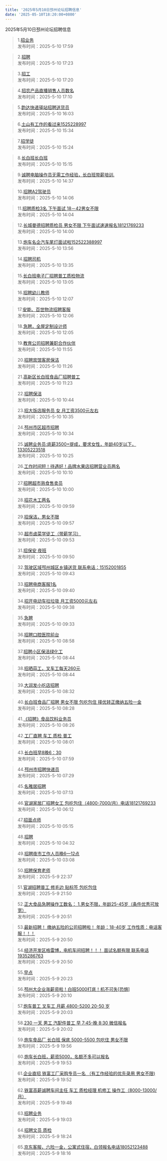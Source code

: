 ```yaml
---
title: '2025年5月10日邳州论坛招聘信息'
date: '2025-05-10T18:20:00+0800'
---
```

2025年5月10日邳州论坛招聘信息
<!--more-->
>1.[招业务](https://www.pzzc.net/forum.php?mod=viewthread&tid=10512041)<br>
>发布时间：2025-5-10 17:59

>2.[招聘](https://www.pzzc.net/forum.php?mod=viewthread&tid=10512038)<br>
>发布时间：2025-5-10 17:23

>3.[招工](https://www.pzzc.net/forum.php?mod=viewthread&tid=10512037)<br>
>发布时间：2025-5-10 17:20

>4.[招农产品直播销售人员数名](https://www.pzzc.net/forum.php?mod=viewthread&tid=10512034)<br>
>发布时间：2025-5-10 17:10

>5.[韵达快递驿站招聘送货员](https://www.pzzc.net/forum.php?mod=viewthread&tid=10512025)<br>
>发布时间：2025-5-10 16:03

>6.[土山有工作的看过来1525228997](https://www.pzzc.net/forum.php?mod=viewthread&tid=10512020)<br>
>发布时间：2025-5-10 15:34

>7.[招学徒](https://www.pzzc.net/forum.php?mod=viewthread&tid=10512018)<br>
>发布时间：2025-5-10 15:24

>8.[长白班长白班](https://www.pzzc.net/forum.php?mod=viewthread&tid=10512015)<br>
>发布时间：2025-5-10 15:15

>9.[诚聘电脑操作员无需工作经验，长白班带薪培训.](https://www.pzzc.net/forum.php?mod=viewthread&tid=10512009)<br>
>发布时间：2025-5-10 14:37

>10.[招聘A2驾驶员](https://www.pzzc.net/forum.php?mod=viewthread&tid=10512001)<br>
>发布时间：2025-5-10 14:06

>11.[招聘质检3名
下午面试
18－42男女不限](https://www.pzzc.net/forum.php?mod=viewthread&tid=10512000)<br>
>发布时间：2025-5-10 14:04

>12.[长城曼德招聘质检员 男女不限  下午面试速速报名18121769233](https://www.pzzc.net/forum.php?mod=viewthread&tid=10511996)<br>
>发布时间：2025-5-10 14:00

>13.[炮车名企汽车尾灯面试啦152522388997](https://www.pzzc.net/forum.php?mod=viewthread&tid=10511993)<br>
>发布时间：2025-5-10 13:56

>14.[招聘司机](https://www.pzzc.net/forum.php?mod=viewthread&tid=10511992)<br>
>发布时间：2025-5-10 13:35

>15.[长白班电子厂招聘普工质检物流](https://www.pzzc.net/forum.php?mod=viewthread&tid=10511987)<br>
>发布时间：2025-5-10 13:05

>16.[招聘幼儿教师](https://www.pzzc.net/forum.php?mod=viewthread&tid=10511980)<br>
>发布时间：2025-5-10 12:07

>17.[安能、百世物流招聘客服](https://www.pzzc.net/forum.php?mod=viewthread&tid=10511979)<br>
>发布时间：2025-5-10 12:06

>18.[急聘，全屋定制设计师](https://www.pzzc.net/forum.php?mod=viewthread&tid=10511978)<br>
>发布时间：2025-5-10 12:05

>19.[教育公司招聘兼职合作伙伴](https://www.pzzc.net/forum.php?mod=viewthread&tid=10511975)<br>
>发布时间：2025-5-10 11:55

>20.[招聘宾馆客房保洁](https://www.pzzc.net/forum.php?mod=viewthread&tid=10511965)<br>
>发布时间：2025-5-10 11:26

>21.[高新区长白班食品厂招聘普工](https://www.pzzc.net/forum.php?mod=viewthread&tid=10511964)<br>
>发布时间：2025-5-10 11:23

>22.[招聘保洁](https://www.pzzc.net/forum.php?mod=viewthread&tid=10511955)<br>
>发布时间：2025-5-10 10:44

>23.[招大饭店服务员  女  月工资3500元左右](https://www.pzzc.net/forum.php?mod=viewthread&tid=10511953)<br>
>发布时间：2025-5-10 10:35

>24.[邳州市区超市招聘](https://www.pzzc.net/forum.php?mod=viewthread&tid=10511951)<br>
>发布时间：2025-5-10 10:34

>25.[诚聘业务员:底薪3500+提成，要求女性，年龄40岁以下，13305223518](https://www.pzzc.net/forum.php?mod=viewthread&tid=10511949)<br>
>发布时间：2025-5-10 10:25

>26.[工作时间短！待遇好！品牌水果店招聘营业员两名](https://www.pzzc.net/forum.php?mod=viewthread&tid=10511940)<br>
>发布时间：2025-5-10 10:10

>27.[招聘超市熟食售卖员](https://www.pzzc.net/forum.php?mod=viewthread&tid=10511939)<br>
>发布时间：2025-5-10 10:00

>28.[招花木工两名](https://www.pzzc.net/forum.php?mod=viewthread&tid=10511938)<br>
>发布时间：2025-5-10 09:59

>29.[招保洁，男女不限](https://www.pzzc.net/forum.php?mod=viewthread&tid=10511936)<br>
>发布时间：2025-5-10 09:57

>30.[超市卤菜学徒工（带薪学习）](https://www.pzzc.net/forum.php?mod=viewthread&tid=10511934)<br>
>发布时间：2025-5-10 09:53

>31.[招保安 夜班](https://www.pzzc.net/forum.php?mod=viewthread&tid=10511932)<br>
>发布时间：2025-5-10 09:50

>32.[驾驶区域邳州城区乡镇送货  联系电话：15152001855](https://www.pzzc.net/forum.php?mod=viewthread&tid=10511928)<br>
>发布时间：2025-5-10 09:43

>33.[招聘电商客服1名](https://www.pzzc.net/forum.php?mod=viewthread&tid=10511926)<br>
>发布时间：2025-5-10 09:40

>34.[招开电动车拉垃圾  月工资5000元左右](https://www.pzzc.net/forum.php?mod=viewthread&tid=10511925)<br>
>发布时间：2025-5-10 09:38

>35.[急聘](https://www.pzzc.net/forum.php?mod=viewthread&tid=10511924)<br>
>发布时间：2025-5-10 09:33

>36.[招聘口腔医院前台](https://www.pzzc.net/forum.php?mod=viewthread&tid=10511915)<br>
>发布时间：2025-5-10 08:58

>37.[招聘小区保洁绿化工](https://www.pzzc.net/forum.php?mod=viewthread&tid=10511914)<br>
>发布时间：2025-5-10 08:44

>38.[招晒蒜工，叉车工每天260元](https://www.pzzc.net/forum.php?mod=viewthread&tid=10511913)<br>
>发布时间：2025-5-10 08:44

>39.[大润发小吃店招聘](https://www.pzzc.net/forum.php?mod=viewthread&tid=10511910)<br>
>发布时间：2025-5-10 08:32

>40.[长白班食品厂招聘  男女不限  包吃包住 择优转正缴纳五险一金](https://www.pzzc.net/forum.php?mod=viewthread&tid=10511909)<br>
>发布时间：2025-5-10 08:28

>41.[《招聘》食品饮料业务员](https://www.pzzc.net/forum.php?mod=viewthread&tid=10511908)<br>
>发布时间：2025-5-10 08:26

>42.[工厂直聘 车工 质检 普工](https://www.pzzc.net/forum.php?mod=viewthread&tid=10511905)<br>
>发布时间：2025-5-10 08:01

>43.[长白班早8晚6：30](https://www.pzzc.net/forum.php?mod=viewthread&tid=10511904)<br>
>发布时间：2025-5-10 07:59

>44.[邳州市招聘快递员](https://www.pzzc.net/forum.php?mod=viewthread&tid=10511901)<br>
>发布时间：2025-5-10 07:29

>45.[名雅居招聘](https://www.pzzc.net/forum.php?mod=viewthread&tid=10511900)<br>
>发布时间：2025-5-10 07:13

>46.[官湖家居厂招聘女工 包吃包住（4800-7000/月）电话18121769233](https://www.pzzc.net/forum.php?mod=viewthread&tid=10511899)<br>
>发布时间：2025-5-10 06:12

>47.[招面点师](https://www.pzzc.net/forum.php?mod=viewthread&tid=10511896)<br>
>发布时间：2025-5-10 05:15

>48.[招聘](https://www.pzzc.net/forum.php?mod=viewthread&tid=10511895)<br>
>发布时间：2025-5-10 04:32

>49.[招聘夜市工作人员晚6—12点](https://www.pzzc.net/forum.php?mod=viewthread&tid=10511893)<br>
>发布时间：2025-5-10 03:08

>50.[招聘保育老师](https://www.pzzc.net/forum.php?mod=viewthread&tid=10511888)<br>
>发布时间：2025-5-9 22:37

>51.[官湖招聘普工 修毛边 贴标签 包吃包住](https://www.pzzc.net/forum.php?mod=viewthread&tid=10511880)<br>
>发布时间：2025-5-9 21:50

>52.[正大食品急聘操作工数名：
1.男女不限，年龄25-45岁（条件优秀可放宽）](https://www.pzzc.net/forum.php?mod=viewthread&tid=10511876)<br>
>发布时间：2025-5-9 20:51

>53.[最新招聘！
缴纳五险的公司招聘啦！
年龄：18-40岁
工作性质：电话客服！！！](https://www.pzzc.net/forum.php?mod=viewthread&tid=10511875)<br>
>发布时间：2025-5-9 20:50

>54.[经济开发区格雷博，电机车间招聘！！！
面试名额有限
联系电话1935286763](https://www.pzzc.net/forum.php?mod=viewthread&tid=10511874)<br>
>发布时间：2025-5-9 20:50

>55.[早点](https://www.pzzc.net/forum.php?mod=viewthread&tid=10511872)<br>
>发布时间：2025-5-9 20:23

>56.[邳州大企业涨薪资啦！白班5000打底！机不可失[恐惧]](https://www.pzzc.net/forum.php?mod=viewthread&tid=10511867)<br>
>发布时间：2025-5-9 20:10

>57.[炮车普工 叉车工 月薪 4800-5200 20-50 岁](https://www.pzzc.net/forum.php?mod=viewthread&tid=10511866)<br>
>发布时间：2025-5-9 20:03

>58.[230 一天 男工 汽配件普工 早 7:45-晚 8:30 微信报名](https://www.pzzc.net/forum.php?mod=viewthread&tid=10511865)<br>
>发布时间：2025-5-9 20:02

>59.[炮车食品厂 长白班 保底 5000-5500 包吃住 男女不限](https://www.pzzc.net/forum.php?mod=viewthread&tid=10511862)<br>
>发布时间：2025-5-9 19:56

>60.[炮车长白班，薪资5000，名额不多可以报名](https://www.pzzc.net/forum.php?mod=viewthread&tid=10511860)<br>
>发布时间：2025-5-9 19:53

>61.[企业直招 铁富工厂采购专员一名 （有工作经验的优先录用  男女不限)](https://www.pzzc.net/forum.php?mod=viewthread&tid=10511859)<br>
>发布时间：2025-5-9 19:52

>62.[铁富高薪诚聘车间主任 车工 质检经理 机修工 操作工（8000-13000/月）](https://www.pzzc.net/forum.php?mod=viewthread&tid=10511858)<br>
>发布时间：2025-5-9 19:48

>63.[招聘业务](https://www.pzzc.net/forum.php?mod=viewthread&tid=10511852)<br>
>发布时间：2025-5-9 19:03

>64.[招聘文员 质检](https://www.pzzc.net/forum.php?mod=viewthread&tid=10511850)<br>
>发布时间：2025-5-9 18:24

>65.[京东客服，六险一金，公寓式住宿，白领报名电话18052123488](https://www.pzzc.net/forum.php?mod=viewthread&tid=10511849)<br>
>发布时间：2025-5-9 18:16

